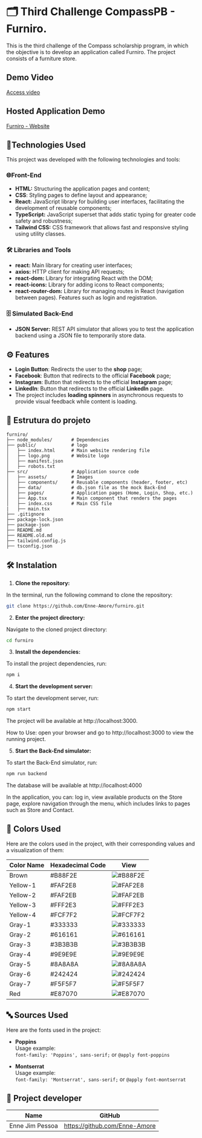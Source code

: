 # 🗂️ Third Challenge CompassPB - Furniro.

This is the third challenge of the Compass scholarship program, in which the objective is to develop an application called Furniro. The project consists of a furniture store.

## Demo Video
[Access video](https://third-challenge-furniro.s3.us-east-2.amazonaws.com/src/assets/demo-video-furniro.mp4)


## Hosted Application Demo
[Furniro - Website](https://main.d2hwjgjfr6ta1n.amplifyapp.com/)


## 🚀Technologies Used
This project was developed with the following technologies and tools:

### 🌐Front-End
* **HTML:** Structuring the application pages and content;
* **CSS**: Styling pages to define layout and appearance;
* **React:** JavaScript library for building user interfaces, facilitating the development of reusable components;
* **TypeScript:** JavaScript superset that adds static typing for greater code safety and robustness;
* **Tailwind CSS:** CSS framework that allows fast and responsive styling using utility classes.


### 🛠️ Libraries and Tools
- **react:** Main library for creating user interfaces;
- **axios:** HTTP client for making API requests;
- **react-dom:** Library for integrating React with the DOM;
- **react-icons:** Library for adding icons to React components;
- **react-router-dom:** Library for managing routes in React (navigation between pages). Features such as login and registration.


### 🗄️ Simulated Back-End
* **JSON Server:** REST API simulator that allows you to test the application backend using a JSON file to temporarily store data.


## ⚙️ Features
- **Login Button**: Redirects the user to the **shop** page;
- **Facebook**: Button that redirects to the official **Facebook** page;
- **Instagram**: Button that redirects to the official **Instagram** page;
- **LinkedIn**: Button that redirects to the official **LinkedIn** page.
- The project includes **loading spinners** in asynchronous requests to provide visual feedback while content is loading.


## 📂 Estrutura do projeto

```plaintext
furniro/
├── node_modules/       # Dependencies
├── public/             # logo
│   ├── index.html      # Main website rendering file
│   ├── logo.png        # Website logo
│   ├── manifest.json      
│   ├── robots.txt  
├── src/                # Application source code
│   ├── assets/         # Images
│   ├── components/     # Reusable components (header, footer, etc)
│   ├── data/           # db.json file as the mock Back-End
│   ├── pages/          # Application pages (Home, Login, Shop, etc.)
│   ├── App.tsx         # Main component that renders the pages
│   ├── index.css       # Main CSS file
|   ├── main.tsx
├── .gitignore
├── package-lock.json
├── package-json
├── README.md
├── README.old.md
├── tailwind.config.js 
├── tsconfig.json
```
## 🛠️ Instalation

1. **Clone the repository:**

In the terminal, run the following command to clone the repository:

```bash
git clone https://github.com/Enne-Amore/furniro.git
```

2. **Enter the project directory:**

Navigate to the cloned project directory:

```bash
cd furniro
```

3. **Install the dependencies:**

To install the project dependencies, run:

```bash
npm i
```

4. **Start the development server:**

To start the development server, run:

```bash
npm start
```

The project will be available at http://localhost:3000.

How to Use: open your browser and go to http://localhost:3000 to view the running project.

5. **Start the Back-End simulator:**

To start the Back-End simulator, run:

```bash
npm run backend
```

The database will be available at http://localhost:4000

In the application, you can: log in, view available products on the Store page, explore navigation through the menu, which includes links to pages such as Store and Contact.

## 🎨 Colors Used

Here are the colors used in the project, with their corresponding values ​​and a visualization of them:

| Color Name      | Hexadecimal Code   | View                                                              |
|-----------------|--------------------|-------------------------------------------------------------------|
| Brown           | #B88F2E            | ![#B88F2E](https://via.placeholder.com/15/B88F2E/B88F2E?text=+)   |
| Yellow-1        | #FAF2E8            | ![#FAF2E8](https://via.placeholder.com/15/FAF2E8/FAF2E8?text=+)   |
| Yellow-2        | #FAF2EB            | ![#FAF2EB](https://via.placeholder.com/15/FAF2EB/FAF2EB?text=+)   |
| Yellow-3        | #FFF2E3            | ![#FFF2E3](https://via.placeholder.com/15/FFF2E3/FFF2E3?text=+)   |
| Yellow-4        | #FCF7F2            | ![#FCF7F2](https://via.placeholder.com/15/FCF7F2/FCF7F2?text=+)   |
| Gray-1          | #333333            | ![#333333](https://via.placeholder.com/15/333333/333333?text=+)   |
| Gray-2          | #616161            | ![#616161](https://via.placeholder.com/15/616161/616161?text=+)   |
| Gray-3          | #3B3B3B            | ![#3B3B3B](https://via.placeholder.com/15/3B3B3B/3B3B3B?text=+)   |
| Gray-4          | #9E9E9E            | ![#9E9E9E](https://via.placeholder.com/15/9E9E9E/9E9E9E?text=+)   |
| Gray-5          | #8A8A8A            | ![#8A8A8A](https://via.placeholder.com/15/8A8A8A/8A8A8A?text=+)   |
| Gray-6          | #242424            | ![#242424](https://via.placeholder.com/15/242424/242424?text=+)   |
| Gray-7          | #F5F5F7            | ![#F5F5F7](https://via.placeholder.com/15/F5F5F7/F5F5F7?text=+)   |
| Red             | #E87070            | ![#E87070](https://via.placeholder.com/15/E87070/E87070?text=+)   |


## 🔤 Sources Used

Here are the fonts used in the project:

- **Poppins**  
  Usage example:  
  `font-family: 'Poppins', sans-serif;` or 
  `@apply font-poppins`

- **Montserrat**  
  Usage example:   
  `font-family: 'Montserrat', sans-serif;` or 
  `@apply font-montserrat`


## 👥 Project developer

| Name                | GitHub                            |
|---------------------|-----------------------------------|
| Enne Jim Pessoa     | https://github.com/Enne-Amore     |

